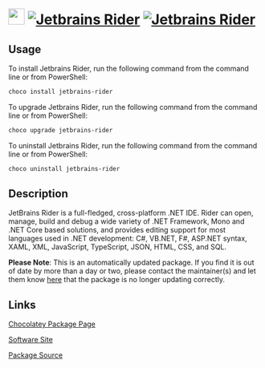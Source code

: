 ﻿# <img src="https://cdn.jsdelivr.net/gh/mkevenaar/chocolatey-packages@133f6f90e6e314bf853a18be3c869623472abba2/icons/jetbrains-rider.png" width="32" height="32"/> [![Jetbrains Rider](https://img.shields.io/chocolatey/v/jetbrains-rider.svg?label=Jetbrains+Rider)](https://community.chocolatey.org/packages/jetbrains-rider) [![Jetbrains Rider](https://img.shields.io/chocolatey/dt/jetbrains-rider.svg)](https://community.chocolatey.org/packages/jetbrains-rider)

## Usage

To install Jetbrains Rider, run the following command from the command line or from PowerShell:

```powershell
choco install jetbrains-rider
```

To upgrade Jetbrains Rider, run the following command from the command line or from PowerShell:

```powershell
choco upgrade jetbrains-rider
```

To uninstall Jetbrains Rider, run the following command from the command line or from PowerShell:

```powershell
choco uninstall jetbrains-rider
```

## Description

JetBrains Rider is a full-fledged, cross-platform .NET IDE. Rider can open, manage, build and debug a wide variety of .NET Framework, Mono and .NET Core based solutions, and provides editing support for most languages used in .NET development: C#, VB.NET, F#, ASP.NET syntax, XAML, XML, JavaScript, TypeScript, JSON, HTML, CSS, and SQL.

**Please Note**: This is an automatically updated package. If you find it is
out of date by more than a day or two, please contact the maintainer(s) and
let them know [here](https://github.com/mkevenaar/chocolatey-packages/issues) that the package is no longer updating correctly.


## Links

[Chocolatey Package Page](https://community.chocolatey.org/packages/jetbrains-rider)

[Software Site](https://www.jetbrains.com/rider/)

[Package Source](https://github.com/mkevenaar/chocolatey-packages/tree/master/automatic/jetbrains-rider)

